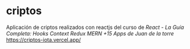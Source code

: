 # criptos
Aplicación de criptos realizados con reactjs del curso de *React - La Guía Completa: Hooks Context Redux MERN +15 Apps de Juan de la torre* 
https://criptos-iota.vercel.app/
